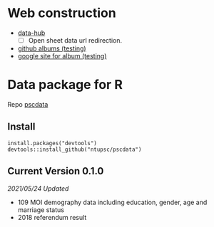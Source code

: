 # Web construction
- [data-hub](https://ntupsc.github.io/data-hub)
  - [ ] Open sheet data url redirection.
- [github albums (testing)](https://ntupsc.github.io/albums/)
- [google site for album (testing)](https://sites.google.com/view/ntupsc/home)

# Data package for R
Repo [pscdata](https://github.com/ntupsc/pscdata)

## Install
```{r}
install.packages("devtools")
devtools::install_github("ntupsc/pscdata")
```
## Current Version 0.1.0
*2021/05/24 Updated*
- 109 MOI demography data including education, gender, age and marriage status
- 2018 referendum result
